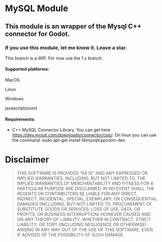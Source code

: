 
# MySQL Module 

## This module is an wrapper of the Mysql C++ connector for Godot. 

### If you use this module, let me know it. Leave a star. 

This branch is a WIP. For now use the 1.x branch.

#### Supported platforms:
MacOS

Linux

Windows

javascript(soon)


#### Requirements: 

* C++ MySQL Connector Library. 
  You can get here https://dev.mysql.com/downloads/connector/cpp/. 
  On linux you can use the command: sudo apt-get install libmysqlcppconn-dev.








# Disclaimer

> THIS SOFTWARE IS PROVIDED "AS IS" AND ANY EXPRESSED OR IMPLIED WARRANTIES, INCLUDING, BUT NOT LIMITED TO, THE IMPLIED WARRANTIES OF MERCHANTABILITY AND FITNESS FOR A PARTICULAR PURPOSE ARE DISCLAIMED. IN NO EVENT SHALL THE REGENTS OR CONTRIBUTORS BE LIABLE FOR ANY DIRECT, INDIRECT, INCIDENTAL, SPECIAL, EXEMPLARY, OR CONSEQUENTIAL DAMAGES (INCLUDING, BUT NOT LIMITED TO, PROCUREMENT OF SUBSTITUTE GOODS OR SERVICES; LOSS OF USE, DATA, OR PROFITS; OR BUSINESS INTERRUPTION)
HOWEVER CAUSED AND ON ANY THEORY OF LIABILITY, WHETHER IN CONTRACT, STRICT LIABILITY, OR TORT (INCLUDING NEGLIGENCE OR OTHERWISE) ARISING IN ANY WAY OUT OF THE USE OF THIS SOFTWARE, EVEN IF ADVISED OF THE POSSIBILITY OF SUCH DAMAGE.


